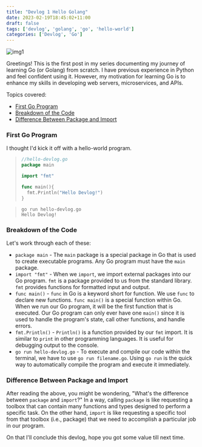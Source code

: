 ```yaml
---
title: "Devlog 1 Hello Golang"
date: 2023-02-19T18:45:02+11:00
draft: false
tags: ['devlog', 'golang', 'go', 'hello-world']
categories: ['Devlog', 'Go']
---
```


![img1](/images/devlog-1/img1.png)

Greetings! This is the first post in my series documenting my journey of learning Go (or Golang) from scratch. I have previous experience in Python and feel confident using it. However, my motivation for learning Go is to enhance my skills in developing web servers, microservices, and APIs.

Topics covered:
- [First Go Program ](#first-go-program)
- [Breakdown of the Code](#breakdown-of-the-code)
- [Difference Between Package and Import](#difference-between-package-and-import)

### First Go Program

I thought I'd kick it off with a hello-world program.

>```go
>//hello-devlog.go
>package main
>
>import "fmt"
>
>func main(){
>	fmt.Println("Hello Devlog!")
>}
>```

>```
>go run hello-devlog.go
>Hello Devlog!
>```

### Breakdown of the Code

Let's work through each of these:

-   `package main` - The `main` package is a special package in Go that is used to create executable programs. Any Go program must have the `main` package.
-   `import "fmt"` - When we `import`, we import external packages into our Go program. `fmt` is a package provided to us from the standard library. `fmt` provides functions for formatted input and output.
-   `func main()` - `func` in Go is a keyword short for function. We use `func` to declare new functions. `func main()` is a special function within Go. When we run our Go program, it will be the first function that is executed. Our Go program can only ever have one `main()` since it is used to handle the program's state, call other functions, and handle errors.
-   `fmt.Println()` - `Println()` is a function provided by our `fmt` import. It is similar to `print` in other programming languages. It is useful for debugging output to the console.
-   `go run hello-devlog.go` - To execute and compile our code within the terminal, we have to use `go run filename.go`. Using `go run` is the quick way to automatically compile the program and execute it immediately.

### Difference Between Package and Import

After reading the above, you might be wondering, "What's the difference between `package` and `import`?" In a way, calling `package` is like requesting a toolbox that can contain many functions and types designed to perform a specific task. On the other hand, `import` is like requesting a specific tool from that toolbox (i.e., package) that we need to accomplish a particular job in our program.

On that I'll conclude this devlog, hope you got some value till next time.
